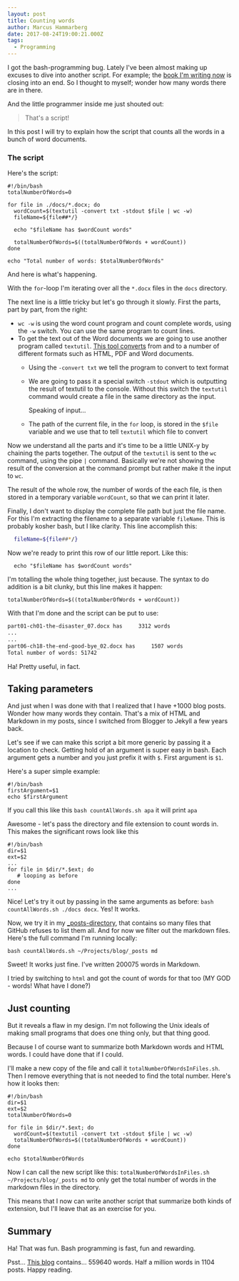 ```yaml
---
layout: post
title: Counting words
author: Marcus Hammarberg
date: 2017-08-24T19:00:21.000Z
tags:
  - Programming
---
```


I got the bash-programming bug. Lately I've been almost making up excuses to dive into another script. For example; the [book I'm writing now](http://oikosofy.com/bungsu-story-book/) is closing into an end. So I thought to myself; wonder how many words there are in there.

And the little programmer inside me just shouted out:

> That's a script!

In this post I will try to explain how the script that counts all the words in a bunch of word documents.

<!-- excerpt-end -->

### The script

Here's the script:

```shell
#!/bin/bash
totalNumberOfWords=0

for file in ./docs/*.docx; do
  wordCount=$(textutil -convert txt -stdout $file | wc -w)
  fileName=${file##*/}

  echo "$fileName has $wordCount words"

  totalNumberOfWords=$((totalNumberOfWords + wordCount))
done

echo "Total number of words: $totalNumberOfWords"
```

And here is what's happening.

With the `for`-loop I'm iterating over all the `*.docx` files in the `docs` directory.

The next line is a little tricky but let's go through it slowly. First the parts, part by part, from the right:

* `wc -w` is using the word count program and count complete words, using the `-w` switch. You can use the same program to count lines.
* To get the text out of the Word documents we are going to use another program called `textutil`. [This tool converts](https://developer.apple.com/legacy/library/documentation/Darwin/Reference/ManPages/man1/textutil.1.html) from and to a number of different formats such as HTML, PDF and Word documents.
  * Using the `-convert txt` we tell the program to convert to text format
  * We are going to pass it a special switch `-stdout` which is outputting the result of textutil to the console. Without this switch the `textutil` command would create a file in the same directory as the input.

    Speaking of input...
  * The path of the current file, in the `for` loop, is stored in the `$file` variable and we use that to tell `textutil` which file to convert

Now we understand all the parts and it's time to be a little UNIX-y by chaining the parts together. The output of the `textutil` is sent to the `wc` command, using the pipe `|` command. Basically we're not showing the result of the conversion at the command prompt but rather make it the input to `wc`.

The result of the whole row, the number of words of the each file, is then stored in a temporary variable `wordCount`, so that we can print it later.

Finally, I don't want to display the complete file path but just the file name. For this I'm extracting the filename to a separate variable `fileName`. This is probably kosher bash, but I like clarity. This line accomplish this:

```bash
  fileName=${file##*/}
```

Now we're ready to print this row of our little report. Like this:

```shell
  echo "$fileName has $wordCount words"
```

I'm totalling the whole thing together, just because. The syntax to do addition is a bit clunky, but this line makes it happen:

```shell
totalNumberOfWords=$((totalNumberOfWords + wordCount))
```

With that I'm done and the script can be put to use:

```bash
part01-ch01-the-disaster_07.docx has     3312 words
...
...
part06-ch18-the-end-good-bye_02.docx has     1507 words
Total number of words: 51742
```

Ha! Pretty useful, in fact.

## Taking parameters

And just when I was done with that I realized that I have +1000 blog posts. Wonder how many words they contain. That's a mix of HTML and Markdown in my posts, since I switched from Blogger to Jekyll a few years back.

Let's see if we can make this script a bit more generic by passing it a location to check. Getting hold of an argument is super easy in bash. Each argument gets a number and you just prefix it with `$`. First argument is `$1`.

Here's a super simple example:

```shell
#!/bin/bash
firstArgument=$1
echo $firstArgument
```

If you call this like this `bash countAllWords.sh apa` it will print `apa`

Awesome - let's pass the directory and file extension to count words in. This makes the significant rows look like this

```shell
#!/bin/bash
dir=$1
ext=$2
...
for file in $dir/*.$ext; do
   # looping as before
done
...
```

Nice! Let's try it out by passing in the same arguments as before: `bash countAllWords.sh ./docs docx`. Yes! It works.

Now, we try it in my [_posts-directory](https://github.com/marcusoftnet/marcusoftnet.github.io/tree/master/_posts), that contains so many files that GitHub refuses to list them all. And for now we filter out the markdown files. Here's the full command I'm running locally:

```shell
bash countAllWords.sh ~/Projects/blog/_posts md
```

Sweet! It works just fine. I've written 200075 words in Markdown.

I tried by switching to `html` and got the count of words for that too (MY GOD - words! What have I done?)

## Just counting

But it reveals a flaw in my design. I'm not following the Unix ideals of making small programs that does one thing only, but that thing good.

Because I of course want to summarize both Markdown words and HTML words. I could have done that if I could.

I'll make a new copy of the file and call it `totalNumberOfWordsInFiles.sh`. Then I remove everything that is not needed to find the total number. Here's how it looks then:

```shell
#!/bin/bash
dir=$1
ext=$2
totalNumberOfWords=0

for file in $dir/*.$ext; do
  wordCount=$(textutil -convert txt -stdout $file | wc -w)
  totalNumberOfWords=$((totalNumberOfWords + wordCount))
done

echo $totalNumberOfWords
```

Now I can call the new script like this: `totalNumberOfWordsInFiles.sh ~/Projects/blog/_posts md` to only get the total number of words in the markdown files in the directory.

This means that I now can write another script that summarize both kinds of extension, but I'll leave that as an exercise for you.

## Summary

Ha! That was fun. Bash programming is fast, fun and rewarding.

Psst… [This blog](/) contains… 559640 words. Half a million words in 1104 posts. Happy reading.